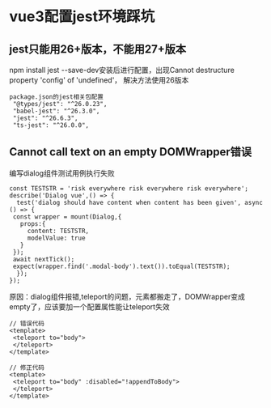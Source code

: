 # vue3配置jest环境踩坑
## jest只能用26+版本，不能用27+版本
npm install jest --save-dev安装后进行配置，出现Cannot destructure property 'config' of 'undefined'，
解决方法使用26版本
``` 
package.json的jest相关包配置
 "@types/jest": "^26.0.23",
 "babel-jest": "^26.3.0",
 "jest": "^26.6.3",
 "ts-jest": "^26.0.0",
```
## Cannot call text on an empty DOMWrapper错误
编写dialog组件测试用例执行失败
``` 
const TESTSTR = 'risk everywhere risk everywhere risk everywhere';
describe('Dialog vue',() => {
  test('dialog should have content when content has been given', async () => {
 const wrapper = mount(Dialog,{
   props:{
     content: TESTSTR,
     modelValue: true
   }
 });
 await nextTick();
 expect(wrapper.find('.modal-body').text()).toEqual(TESTSTR);
  });
});
```
原因：dialog组件报错,teleport的问题，元素都搬走了，DOMWrapper变成empty了，应该要加一个配置属性能让teleport失效
``` 
// 错误代码
<template>
 <teleport to="body">
 </teleport>
</template>
```
``` 
// 修正代码
<template>
 <teleport to="body" :disabled="!appendToBody">
 </teleport>
</template>
```
